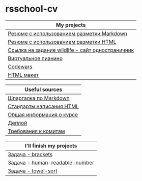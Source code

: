  # rsschool-cv 
 
   My projects |
--- |
[Резюме с использованием разметки Markdown](https://vooodee.github.io/rsschool-cv/cv) |  ✓ 
[Резюме с использованием разметки HTML](https://vooodee.github.io/rsschool-cv/) | ✓ 
[Ссылка на задание wildlife - сайт одностраничник](https://rolling-scopes-school.github.io/vooodee-JSFE2021Q1/wildlife/) | ✓ 
[Виртуальное пианино](https://rolling-scopes-school.github.io/vooodee-JSFE2021Q1/virtual-piano/) | ✓ 
[Codewars](https://www.codewars.com/users/Vooodee/stats) | ✓ 
[HTML макет](https://vooodee.github.io/html_test/public_html/) | ✓ 

  Useful sources |
--- |
[Шпаргалка по Markdown](http://bustep.ru/markdown/shpargalka-po-markdown.html) | ✓ 
[Стандарты написания HTML](https://codeguide.co/) | ✓ 
[Общая информация о курсе](https://docs.rs.school/#/js-fe-course) |  ✓ 
[Деплой](https://docs.rs.school/#/private-repository?id=Как-сделать-деплой-задания-из-приватного-репозитория-школы) |  ✓ 
[Требования к комитам](https://docs.rs.school/#/git-convention) | ✓ 

 I'll finish my  projects |
--- |
[Задача - brackets](https://github.com/Shastel/brackets) |
[Задача - human-readable-number](https://github.com/rolling-scopes-school/human-readable-number) | 
[Задача - towel-sort](https://github.com/Vooodee/towel-sort) | 
